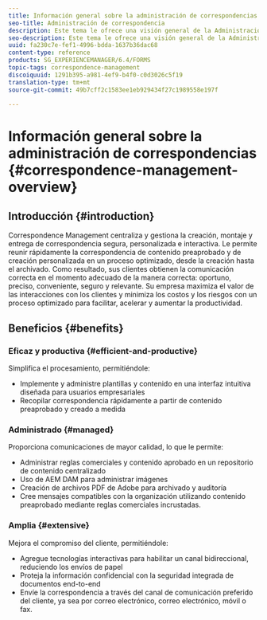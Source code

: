 ```yaml
---
title: Información general sobre la administración de correspondencias
seo-title: Administración de correspondencia
description: Este tema le ofrece una visión general de la Administración de correspondencia.
seo-description: Este tema le ofrece una visión general de la Administración de correspondencia.
uuid: fa230c7e-fef1-4996-bdda-1637b36dac68
content-type: reference
products: SG_EXPERIENCEMANAGER/6.4/FORMS
topic-tags: correspondence-management
discoiquuid: 1291b395-a981-4ef9-b4f0-c0d3026c5f19
translation-type: tm+mt
source-git-commit: 49b7cff2c1583ee1eb929434f27c1989558e197f

---
```



# Información general sobre la administración de correspondencias {#correspondence-management-overview}

## Introducción {#introduction}

Correspondence Management centraliza y gestiona la creación, montaje y entrega de correspondencia segura, personalizada e interactiva. Le permite reunir rápidamente la correspondencia de contenido preaprobado y de creación personalizada en un proceso optimizado, desde la creación hasta el archivado. Como resultado, sus clientes obtienen la comunicación correcta en el momento adecuado de la manera correcta: oportuno, preciso, conveniente, seguro y relevante. Su empresa maximiza el valor de las interacciones con los clientes y minimiza los costos y los riesgos con un proceso optimizado para facilitar, acelerar y aumentar la productividad.

## Beneficios {#benefits}

### Eficaz y productiva {#efficient-and-productive}

Simplifica el procesamiento, permitiéndole:

* Implemente y administre plantillas y contenido en una interfaz intuitiva diseñada para usuarios empresariales
* Recopilar correspondencia rápidamente a partir de contenido preaprobado y creado a medida

### Administrado {#managed}

Proporciona comunicaciones de mayor calidad, lo que le permite:

* Administrar reglas comerciales y contenido aprobado en un repositorio de contenido centralizado
* Uso de AEM DAM para administrar imágenes
* Creación de archivos PDF de Adobe para archivado y auditoría
* Cree mensajes compatibles con la organización utilizando contenido preaprobado mediante reglas comerciales incrustadas.

### Amplia {#extensive}

Mejora el compromiso del cliente, permitiéndole:

* Agregue tecnologías interactivas para habilitar un canal bidireccional, reduciendo los envíos de papel
* Proteja la información confidencial con la seguridad integrada de documentos end-to-end
* Envíe la correspondencia a través del canal de comunicación preferido del cliente, ya sea por correo electrónico, correo electrónico, móvil o fax.

